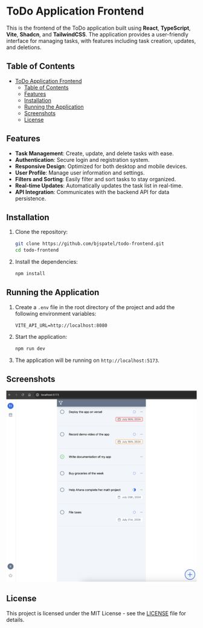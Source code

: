 # ToDo Application Frontend

This is the frontend of the ToDo application built using **React**, **TypeScript**, **Vite**, **Shadcn**, and **TailwindCSS**. The application provides a user-friendly interface for managing tasks, with features including task creation, updates, and deletions.

## Table of Contents

- [ToDo Application Frontend](#todo-application-frontend)
  - [Table of Contents](#table-of-contents)
  - [Features](#features)
  - [Installation](#installation)
  - [Running the Application](#running-the-application)
  - [Screenshots](#screenshots)
  - [License](#license)

## Features

- **Task Management**: Create, update, and delete tasks with ease.
- **Authentication**: Secure login and registration system.
- **Responsive Design**: Optimized for both desktop and mobile devices.
- **User Profile**: Manage user information and settings.
- **Filters and Sorting**: Easily filter and sort tasks to stay organized.
- **Real-time Updates**: Automatically updates the task list in real-time.
- **API Integration**: Communicates with the backend API for data persistence.

## Installation

1. Clone the repository:
    ```sh
    git clone https://github.com/bjspatel/todo-frontend.git
    cd todo-frontend
    ```

2. Install the dependencies:
    ```sh
    npm install
    ```

## Running the Application

1. Create a `.env` file in the root directory of the project and add the following environment variables:
    ```env
    VITE_API_URL=http://localhost:8080
    ```

2. Start the application:
    ```sh
    npm run dev
    ```

3. The application will be running on `http://localhost:5173`.

## Screenshots

![ToDo App Interface](./docs/todo-screenshot.png)

## License

This project is licensed under the MIT License - see the [LICENSE](LICENSE) file for details.
